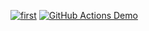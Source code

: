 [![first](https://github.com/RylkovAlex/Studing-CI/actions/workflows/first.yml/badge.svg)](https://github.com/RylkovAlex/Studing-CI/actions/workflows/first.yml)
[![GitHub Actions Demo](https://github.com/RylkovAlex/Studing-CI/actions/workflows/github-actions-demo.yml/badge.svg)](https://github.com/RylkovAlex/Studing-CI/actions/workflows/github-actions-demo.yml)
